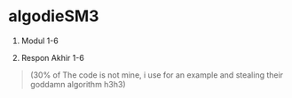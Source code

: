 # algodieSM3

1. Modul 1-6

2. Respon Akhir 1-6
> (30% of The code is not mine, i use for an example and stealing their goddamn algorithm h3h3)
